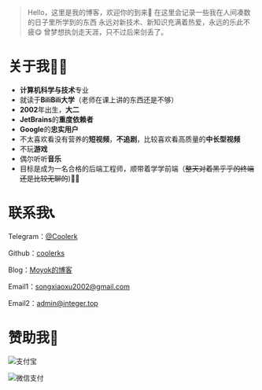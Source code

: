 > Hello，这里是我的博客，欢迎你的到来🥳
> 在这里会记录一些我在人间凑数的日子里所学到的东西
> 永远对新技术、新知识充满着热爱，永远的乐此不疲😋
> 曾梦想执剑走天涯，只不过后来剑丢了。


# 关于我🦸‍♂️

+ **计算机科学与技术**专业
+ 就读于**BiliBili大学**（老师在课上讲的东西还是不够）
+ **2002**年出生，**大二**
+ **JetBrains**的**重度依赖者**
+ **Google**的**忠实用户**
+ 不太喜欢看没有营养的**短视频**，**不追剧**，比较喜欢看高质量的**中长型视频**
+ 不玩**游戏**
+ 偶尔听听**音乐**
+ 目标是成为一名合格的后端工程师，顺带着学学前端（~~整天对着黑乎乎的终端还是比较无聊的~~)👨‍🔧



# 联系我📞

Telegram：[@Coolerk](https://t.me/Coolerk)

Github：[coolerks](https://github.com/coolerks)

Blog：[Moyok的博客](https://blog.integer.top)

Email1：songxiaoxu2002@gmail.com

Email2：admin@integer.top

# 赞助我🧧

![支付宝](https://i.loli.net/2021/07/26/v8Z7Drolht9KcXJ.jpg)

![微信支付](https://i.loli.net/2021/07/26/VP9QFrm5fARMWcX.png)
